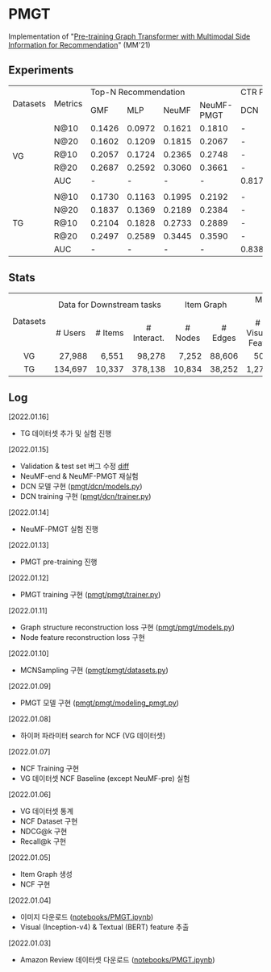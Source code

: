 # PMGT

Implementation of "[Pre-training Graph Transformer with Multimodal Side Information for Recommendation](https://arxiv.org/abs/2010.12284)" (MM'21)

## Experiments

<table>
  <tr>
    <td rowspan="2">Datasets</td>
    <td rowspan="2">Metrics</td>
    <td colspan="4">Top-N Recommendation</td>
    <td colspan="2">CTR Prediction</td>
  </tr>
  <tr>
    <td>GMF</td>
    <td>MLP</td>
    <td>NeuMF</td>
    <td>NeuMF-PMGT</td>
    <td>DCN</td>
    <td>DCN-PMGT</td>
  </tr>
  <tr>
    <td rowspan="7">VG</td>
  </tr>
  <tr>
    <td>N@10</td>
    <td>0.1426</td>
    <td>0.0972</td>
    <td>0.1621</td>
    <td>0.1810</td>
    <td>-</td>
    <td>-</td>
  </tr>
  <tr>
    <td>N@20</td>
    <td>0.1602</td>
    <td>0.1209</td>
    <td>0.1815</td>
    <td>0.2067</td>
    <td>-</td>
    <td>-</td>
  </tr>
  <tr>
    <td>R@10</td>
    <td>0.2057</td>
    <td>0.1724</td>
    <td>0.2365</td>
    <td>0.2748</td>
    <td>-</td>
    <td>-</td>
  </tr>
  <tr>
    <td>R@20</td>
    <td>0.2687</td>
    <td>0.2592</td>
    <td>0.3060</td>
    <td>0.3661</td>
    <td>-</td>
    <td>-</td>
  </tr>
  <tr>
    <td>AUC</td>
    <td>-</td>
    <td>-</td>
    <td>-</td>
    <td>-</td>
    <td>0.8178</td>
    <td>0.8667</td>
  </tr>
  <tr>
    <td></td>
    <td></td>
    <td></td>
    <td></td>
    <td></td>
    <td></td>
    <td></td>
  </tr>
  <tr>
    <td rowspan="6">TG</td>
  </tr>
  <tr>
    <td>N@10</td>
    <td>0.1730</td>
    <td>0.1163</td>
    <td>0.1995</td>
    <td>0.2192</td>
    <td>-</td>
    <td>-</td>
  </tr>
  <tr>
    <td>N@20</td>
    <td>0.1837</td>
    <td>0.1369</td>
    <td>0.2189</td>
    <td>0.2384</td>
    <td>-</td>
    <td>-</td>
  </tr>
  <tr>
    <td>R@10</td>
    <td>0.2104</td>
    <td>0.1828</td>
    <td>0.2733</td>
    <td>0.2889</td>
    <td>-</td>
    <td>-</td>
  </tr>
  <tr>
    <td>R@20</td>
    <td>0.2497</td>
    <td>0.2589</td>
    <td>0.3445</td>
    <td>0.3590</td>
    <td>-</td>
    <td>-</td>
  </tr>
  <tr>
    <td>AUC</td>
    <td>-</td>
    <td>-</td>
    <td>-</td>
    <td>-</td>
    <td>0.8387</td>
    <td>0.8486</td>
  </tr>
</table>

## Stats

<table>
  <tr>
    <td rowspan="2" style="text-align:center">Datasets</td>
    <td colspan="3" style="text-align:center">Data for Downstream tasks</td>
    <td colspan="2" style="text-align:center">Item Graph</td>
    <td colspan="2" style="text-align:center">Multimodal Feat.</td>
  </tr>
  <tr>
    <td style="text-align:center"># Users</td>
    <td style="text-align:center" ># Items</td>
    <td style="text-align:center"># Interact.</td>
    <td style="text-align:center"># Nodes</td>
    <td style="text-align:center"># Edges</td>
    <td style="text-align:center"># Visual Feat.</td>
    <td style="text-align:center"># Textual Feat.</td>
  </tr>
  <tr>
    <td style="text-align:center">VG</td>
    <td style="text-align:right">27,988</td>
    <td style="text-align:right">6,551</td>
    <td style="text-align:right">98,278</td>
    <td style="text-align:right">7,252</td>
    <td style="text-align:right">88,606</td>
    <td style="text-align:right">502</td>
    <td style="text-align:right">7,252</td>
  </tr>
  <tr>
    <td style="text-align:center">TG</td>
    <td style="text-align:right">134,697</td>
    <td style="text-align:right">10,337</td>
    <td style="text-align:right">378,138</td>
    <td style="text-align:right">10,834</td>
    <td style="text-align:right">38,252</td>
    <td style="text-align:right">1,279</td>
    <td style="text-align:right">10,834</td>
  </tr>
</table>

## Log

[2022.01.16]  
  - TG 데이터셋 추가 및 실험 진행

[2022.01.15]  
  - Validation & test set 버그 수정 [diff](https://github.com/uoo723/PMGT/commit/3f55ba1715d9ba74790ed5d2b7bffcf45b50ddb1)  
  - NeuMF-end & NeuMF-PMGT 재실험
  - DCN 모델 구현 ([pmgt/dcn/models.py](pmgt/dcn/models.py))
  - DCN training 구현 ([pmgt/dcn/trainer.py](pmgt/dcn/trainer.py))

[2022.01.14]  
  - NeuMF-PMGT 실험 진행  

[2022.01.13]  
  - PMGT pre-training 진행  

[2022.01.12]  
  - PMGT training 구현 ([pmgt/pmgt/trainer.py](pmgt/pmgt/trainer.py))  

[2022.01.11]  
 - Graph structure reconstruction loss 구현 ([pmgt/pmgt/models.py](pmgt/pmgt/models.py))  
 - Node feature reconstruction loss 구현  

[2022.01.10]  
 - MCNSampling 구현 ([pmgt/pmgt/datasets.py](pmgt/pmgt/datasets.py))  

[2022.01.09]  
 - PMGT 모델 구현 ([pmgt/pmgt/modeling_pmgt.py](pmgt/pmgt/modeling_pmgt.py))  

[2022.01.08]  
 - 하이퍼 파라미터 search for NCF (VG 데이터셋)  

[2022.01.07]  
 - NCF Training 구현  
 - VG 데이터셋 NCF Baseline (except NeuMF-pre) 실험

[2022.01.06]  
 - VG 데이터셋 통계  
 - NCF Dataset 구현  
 - NDCG@k 구현  
 - Recall@k 구현

[2022.01.05]  
 - Item Graph 생성  
 - NCF 구현

[2022.01.04]  
 - 이미지 다운로드 ([notebooks/PMGT.ipynb](notebooks/PMGT.ipynb))  
 - Visual (Inception-v4) & Textual (BERT) feature 추출

[2022.01.03]  
 - Amazon Review 데이터셋 다운로드 ([notebooks/PMGT.ipynb](notebooks/PMGT.ipynb))
